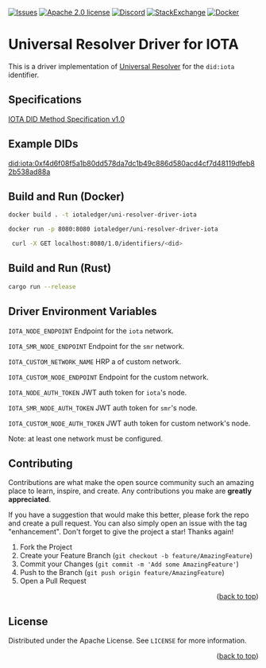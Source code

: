 <!-- This READM is based on the BEST-README-Template (https://github.com/othneildrew/Best-README-Template) -->

<div id="top"></div>
<!--
*** Thanks for checking out the Best-README-Template. If you have a suggestion
*** that would make this better, please fork the repo and create a pull request
*** or simply open an issue with the tag "enhancement".
*** Don't forget to give the project a star!
*** Thanks again! Now go create something AMAZING! :D
-->

<!-- PROJECT SHIELDS -->

<!--
*** I'm using markdown "reference style" links for readability.
*** Reference links are enclosed in brackets [ ] instead of parentheses ( ).
*** See the bottom of this document for the declaration of the reference variables
*** for contributors-url, forks-url, etc. This is an optional, concise syntax you may use.
*** https://www.markdownguide.org/basic-syntax/#reference-style-links
-->

<!-- [![Contributors][contributors-shield]][contributors-url] -->

<!-- [![Forks][forks-shield]][forks-url] -->

<!-- [![Stargazers][stars-shield]][stars-url] -->

[![Issues][issues-shield]][issues-url]
[![Apache 2.0 license][license-shield]][license-url]
[![Discord][discord-shield]][discord-url]
[![StackExchange][stackexchange-shield]][stackexchange-url]
[![Docker](https://img.shields.io/badge/docker-%230db7ed.svg?style=for-the-badge&logo=docker&logoColor=white)](https://hub.docker.com/r/iotaledger/uni-resolver-driver-iota)

<!-- Add additional Badges. Some examples >
![Format Badge](https://github.com/iotaledger/template/workflows/Format/badge.svg "Format Badge")
![Audit Badge](https://github.com/iotaledger/template/workflows/Audit/badge.svg "Audit Badge")
![Clippy Badge](https://github.com/iotaledger/template/workflows/Clippy/badge.svg "Clippy Badge")
![BuildBadge](https://github.com/iotaledger/template/workflows/Build/badge.svg "Build Badge")
![Test Badge](https://github.com/iotaledger/template/workflows/Test/badge.svg "Test Badge")
![Coverage Badge](https://coveralls.io/repos/github/iotaledger/template/badge.svg "Coverage Badge")


<!-- PROJECT LOGO -->

# Universal Resolver Driver for IOTA

This is a driver implementation of [Universal Resolver](https://github.com/decentralized-identity/universal-resolver/) for the `did:iota` identifier.

## Specifications

[IOTA DID Method Specification v1.0](https://wiki.iota.org/identity.rs/references/specifications/iota-did-method-spec/)

## Example DIDs

[did:iota:0xf4d6f08f5a1b80dd578da7dc1b49c886d580acd4cf7d48119dfeb82b538ad88a](https://explorer.iota.org/mainnet/addr/iota1pr6dduy0tgdcph2h3knacx6fezrdtq9v6n8h6jq3nhlts26n3tvg5jwjgka)

## Build and Run (Docker)

```bash
docker build . -t iotaledger/uni-resolver-driver-iota
```

```bash
docker run -p 8080:8080 iotaledger/uni-resolver-driver-iota
```

```bash
 curl -X GET localhost:8080/1.0/identifiers/<did>
```

## Build and Run (Rust)

```bash
cargo run --release
```

## Driver Environment Variables

`IOTA_NODE_ENDPOINT` Endpoint for the `iota` network.

`IOTA_SMR_NODE_ENDPOINT` Endpoint for the `smr` network.

`IOTA_CUSTOM_NETWORK_NAME` HRP a of custom network.

`IOTA_CUSTOM_NODE_ENDPOINT` Endpoint for the custom network.

`IOTA_NODE_AUTH_TOKEN` JWT auth token for `iota`'s node.

`IOTA_SMR_NODE_AUTH_TOKEN` JWT auth token for `smr`'s node.

`IOTA_CUSTOM_NODE_AUTH_TOKEN` JWT auth token for custom network's node.

Note: at least one network must be configured.

## Contributing

Contributions are what make the open source community such an amazing place to learn, inspire, and create. Any contributions you make are **greatly appreciated**.

If you have a suggestion that would make this better, please fork the repo and create a pull request. You can also simply open an issue with the tag "enhancement".
Don't forget to give the project a star! Thanks again!

1. Fork the Project
1. Create your Feature Branch (`git checkout -b feature/AmazingFeature`)
1. Commit your Changes (`git commit -m 'Add some AmazingFeature'`)
1. Push to the Branch (`git push origin feature/AmazingFeature`)
1. Open a Pull Request

<p align="right">(<a href="#top">back to top</a>)</p>

<!-- LICENSE -->

## License

Distributed under the Apache License. See `LICENSE` for more information.

<p align="right">(<a href="#top">back to top</a>)</p>

<!-- MARKDOWN LINKS & IMAGES -->

<!-- https://www.markdownguide.org/basic-syntax/#reference-style-links -->

[discord-shield]: https://img.shields.io/badge/Discord-9cf.svg?style=for-the-badge&logo=discord
[discord-url]: https://discord.iota.org
[issues-shield]: https://img.shields.io/github/issues/iotaledger/template.svg?style=for-the-badge
[issues-url]: https://github.com/iotaledger/template/issues
[license-shield]: https://img.shields.io/github/license/iotaledger/template.svg?style=for-the-badge
[license-url]: https://github.com/iotaledger/template/blob/main/LICENSE
[stackexchange-shield]: https://img.shields.io/badge/StackExchange-9cf.svg?style=for-the-badge&logo=stackexchange
[stackexchange-url]: https://iota.stackexchange.com
